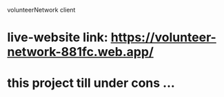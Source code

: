 volunteerNetwork client
# live-website link: https://volunteer-network-881fc.web.app/
# this project till under cons ...
